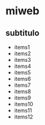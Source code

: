 # miweb


## subtitulo 

- items1
- items2
- items3
- items4
- items5
- items6
- items7
- items8
- items9
- items10
- items11
- items12

